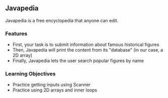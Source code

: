 ## Javapedia
Javapedia is a free encyclopedia that anyone can edit. 

### Features
* First, your task is to submit information about famous historical figures
* Then, Javapedia will print the content from its "database" (in our case, a 2D array)
* Finally, Javapedia lets the user search popular figures by name

### Learning Objectives
* Practice getting inputs using Scanner
* Practice using 2D arrays and inner loops
